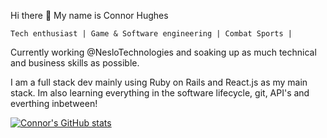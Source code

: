   Hi there 👋 My name is Connor Hughes
  
    Tech enthusiast | Game & Software engineering | Combat Sports |

Currently working @NesloTechnologies and soaking up as much technical and business skills as possible.


I am a full stack dev mainly using Ruby on Rails and React.js as my main stack. Im also learning everything in the software lifecycle, git, API's and everthing inbetween!

[![Connor's GitHub stats](https://github-readme-stats.vercel.app/api?username=Connor-Hughes-Nes)](https://github.com/anuraghazra/github-readme-stats)
